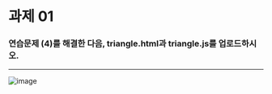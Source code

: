 # 과제 01
### 연습문제 (4)를 해결한 다음, triangle.html과 triangle.js를 업로드하시오.
---
![image](https://user-images.githubusercontent.com/92451281/156816137-0ba97452-2a78-485b-8ffe-ef69ffa98993.png)
